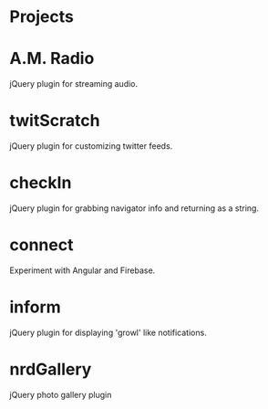 Projects
========

A.M. Radio
========
jQuery plugin for streaming audio.

twitScratch
========
jQuery plugin for customizing twitter feeds.

checkIn
========
jQuery plugin for grabbing navigator info and returning as a string.

connect
========
Experiment with Angular and Firebase.

inform
========
jQuery plugin for displaying 'growl' like notifications.

nrdGallery
========
jQuery photo gallery plugin